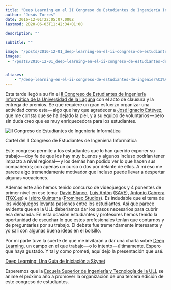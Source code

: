 ```yaml
---
title: "Deep Learning en el II Congreso de Estudiantes de Ingeniería Informática"
author: "Jesús Torres"
date: 2016-12-01T22:05:07.000Z
lastmod: 2020-06-03T11:42:34+01:00

description: ""

subtitle: ""

image: "/posts/2016-12-01_deep-learning-en-el-ii-congreso-de-estudiantes-de-ingeniería-informática/images/1.jpg" 
images:
 - "/posts/2016-12-01_deep-learning-en-el-ii-congreso-de-estudiantes-de-ingeniería-informática/images/1.jpg" 


aliases:
    - "/deep-learning-en-el-ii-congreso-de-estudiantes-de-ingenier%C3%ADa-inform%C3%A1tica-6c4734342051"
---
```


Esta tarde llegó a su fin el [II Congreso de Estudiantes de Ingeniería Informática de la Universidad de la Laguna](http://cesinf.webs.ull.es/) con el acto de clausura y la entrega de premios. Se que requiere un gran esfuerzo organizar una actividad como esta — algo que hay que agradecer a [José Ignacio Estévez](https://twitter.com/nchbot), que me consta que se ha dejado la piel, y a su equipo de voluntarios — pero sin duda creo que es muy enriquecedora para los estudiantes.




![II Congreso de Estudiantes de Ingeniería Informática](https://jmtorres.webs.ull.es/me/wp-content/uploads/2016/12/congreso_de_estudiantes_ii_2-724x1024.jpg)

Cartel del II Congreso de Estudiantes de Ingeniería Informática



Este congreso permite a los estudiantes que lo han querido exponer su trabajo — doy fe de que los hay muy buenos y algunos incluso podrían tener impacto a nivel regional — y los demás han podido ver lo que hacen sus compañeros; con apenas un curso o dos por delante de ellos. A mi eso me parece algo tremendamente motivador que incluso puede llevar a despertar algunas vocaciones.

Además este año hemos tenido concurso de videojuegos y 4 ponentes de primer nivel en ese tema: [David Blanco](https://twitter.com/danielblanco3d), [Luis Antón](https://twitter.com/Notnasiul) ([SAVE](https://www.facebook.com/SaveAsociacion)), [Antonio Cabrera](https://twitter.com/TonioCabrera) ([TGX.es](https://tgx.es/)) e [Isidro Quintana](https://twitter.com/isidro_quintana) ([Promineo Studios](http://promineostudios.com/)). Es indudable que el tema de los videojuegos levanta pasiones entre los estudiantes. Así que parece evidente que en la ULL deberíamos dar los pasos necesarios para cubrir esa demanda. En esta ocasión estudiantes y profesores hemos tenido la oportunidad de escuchar lo que estos profesionales tenían que contarnos y de preguntarles por su trabajo. El debate fue tremendamente interesante y yo salí con algunas buena ideas en el bolsillo.

Por mi parte tuve la suerte de que me invitaran a dar una charla sobre [Deep Learning](http://deeplearning.net/), un campo en el que trabajo — o lo intento — últimamente. Espero que haya gustado. Y tal y como prometí, aquí dejo la presentación que usé.

[Deep Learning: Una Guía de Iniciación a Skynet](https://docs.google.com/presentation/d/e/2PACX-1vRe3A1MstHD1xe2dSPobYf3FuyNEL3vQTCQvXONs5qENrex1vRSkEib2ZL8HLB1ploeiOUK1hHoRxBj/embed?start=false&amp;loop=false&amp;delayms=3000)


Esperemos que la [Escuela Superior de Ingeniería y Tecnología de la ULL](http://www.ull.es/view/centros/etsii/Inicio/es) se anime el próximo año a promover la organización de una tercera edición de este congreso de estudiantes.
